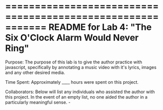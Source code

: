 ===========================================================
README for Lab 4: "The Six O'Clock Alarm Would Never Ring" 
============================================================

Purpose:
        The purpose of this lab is to give the author practice with 
        javascript, specifically by annotating a music video 
        with it's lyrics, images and any other desired media.
        
Time Spent: 
        Approximately ____ hours were spent on this project.

Collaborators: 
        Below will list any individuals who assisted the author 
        with this project. In the event of an empty list, no one 
        aided the author in a particularly meaningful sense.
        - 
